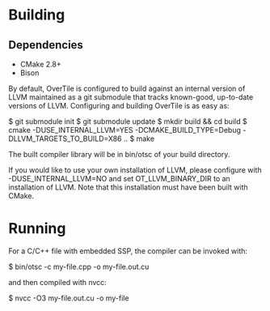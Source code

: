 




Building
========

Dependencies
------------

  * CMake 2.8+
  * Bison


By default, OverTile is configured to build against an internal version of
LLVM maintained as a git submodule that tracks known-good, up-to-date versions
of LLVM. Configuring and building OverTile is as easy as:

  $ git submodule init
  $ git submodule update
  $ mkdir build && cd build
  $ cmake -DUSE_INTERNAL_LLVM=YES -DCMAKE_BUILD_TYPE=Debug -DLLVM_TARGETS_TO_BUILD=X86 ..
  $ make

The built compiler library will be in bin/otsc of your build directory.

If you would like to use your own installation of LLVM, please configure with
-DUSE_INTERNAL_LLVM=NO and set OT_LLVM_BINARY_DIR to an installation of LLVM.
Note that this installation must have been built with CMake.



Running
=======

For a C/C++ file with embedded SSP, the compiler can be invoked with:

  $ bin/otsc -c my-file.cpp -o my-file.out.cu

and then compiled with nvcc:

  $ nvcc -O3 my-file.out.cu -o my-file

